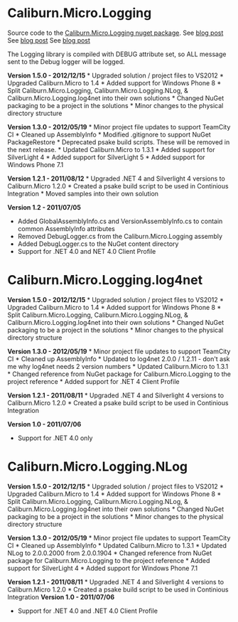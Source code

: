 Caliburn.Micro.Logging
======================
                       
Source code to the [Caliburn.Micro.Logging nuget package](http://nuget.org/List/Packages/Caliburn.Micro.Logging).
See [blog post](http://buksbaum.us/2011/07/04/introducing-caliburn-micro-logging/)
See [blog post](http://buksbaum.us/2011/07/06/introducing-caliburn-micro-logging-log4net/)
See [blog post](http://buksbaum.us/2011/07/06/introducing-caliburn-micro-logging-nlog/)

The Logging library is compiled with DEBUG attribute set, so ALL message sent to the Debug logger will be logged.

__Version 1.5.0 - 2012/12/15__
  	* Upgraded solution / project files to VS2012
  	* Upgraded Caliburn.Micro to 1.4
  	* Added support for Windows Phone 8
  	* Split Caliburn.Micro.Logging, Caliburn.Micro.Logging.NLog, & Caliburn.Micro.Logging.log4net into their own solutions
  	* Changed NuGet packaging to be a project in the solutions
  	* Minor changes to the physical directory structure

__Version 1.3.0 - 2012/05/19__
	* Minor project file updates to support TeamCity CI
	* Cleaned up AssemblyInfo
	* Modified .gitignore to support NuGet PackageRestore
	* Deprecated psake build scripts. These will be removed in the next release.
	* Updated Caliburn.Micro to 1.3.1
	* Added support for SilverLight 4
	* Added support for SilverLight 5
	* Added support for Windows Phone 7.1

__Version 1.2.1 - 2011/08/12__
	* Upgraded .NET 4 and Silverlight 4 versions to Caliburn.Micro 1.2.0
	* Created a psake build script to be used in Continious Integration
	* Moved samples into their own solution

__Version 1.2 - 2011/07/05__
  * Added GlobalAssemblyInfo.cs and VersionAssemblyInfo.cs to contain common AssemblyInfo attributes
  * Removed DebugLogger.cs from the Caliburn.Micro.Logging assembly
  * Added DebugLogger.cs to the NuGet content directory
  * Support for .NET 4.0 and NET 4.0 Client Profile

Caliburn.Micro.Logging.log4net
==============================
__Version 1.5.0 - 2012/12/15__
  	* Upgraded solution / project files to VS2012
  	* Upgraded Caliburn.Micro to 1.4
  	* Added support for Windows Phone 8
  	* Split Caliburn.Micro.Logging, Caliburn.Micro.Logging.NLog, & Caliburn.Micro.Logging.log4net into their own solutions
  	* Changed NuGet packaging to be a project in the solutions
  	* Minor changes to the physical directory structure

__Version 1.3.0 - 2012/05/19__
	* Minor project file updates to support TeamCity CI
	* Cleaned up AssemblyInfo
	* Updated to log4net 2.0.0 / 1.2.11 - don't ask me why log4net needs 2 version numbers
	* Updated Caliburn.Micro to 1.3.1
	* Changed reference from NuGet package for Caliburn.Micro.Logging to the project reference
	* Added support for .NET 4 Client Profile

__Version 1.2.1 - 2011/08/11__
	* Upgraded .NET 4 and Silverlight 4 versions to Caliburn.Micro 1.2.0
	* Created a psake build script to be used in Continious Integration

__Version 1.0 - 2011/07/06__
  * Support for .NET 4.0 only

Caliburn.Micro.Logging.NLog
===========================
__Version 1.5.0 - 2012/12/15__
  	* Upgraded solution / project files to VS2012
  	* Upgraded Caliburn.Micro to 1.4
  	* Added support for Windows Phone 8
  	* Split Caliburn.Micro.Logging, Caliburn.Micro.Logging.NLog, & Caliburn.Micro.Logging.log4net into their own solutions
  	* Changed NuGet packaging to be a project in the solutions
  	* Minor changes to the physical directory structure

__Version 1.3.0 - 2012/05/19__
	* Minor project file updates to support TeamCity CI
	* Cleaned up AssemblyInfo
	* Updated Caliburn.Micro to 1.3.1
	* Updated NLog to 2.0.0.2000 from 2.0.0.1904
	* Changed reference from NuGet package for Caliburn.Micro.Logging to the project reference
	* Added support for SilverLight 4
	* Added support for Windows Phone 7.1

__Version 1.2.1 - 2011/08/11__
	* Upgraded .NET 4 and Silverlight 4 versions to Caliburn.Micro 1.2.0
	* Created a psake build script to be used in Continious Integration
__Version 1.0 - 2011/07/06__
  * Support for .NET 4.0 and .NET 4.0 Client Profile
